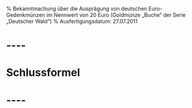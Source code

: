 % Bekanntmachung über die Ausprägung von deutschen Euro-Gedenkmünzen im Nennwert von 20 Euro (Goldmünze „Buche“ der Serie „Deutscher Wald“)
% Ausfertigungsdatum: 27.07.2011
 
# ----

# Schlussformel

# ----
